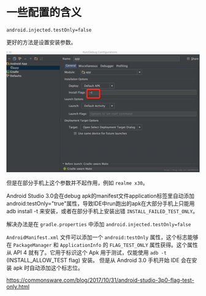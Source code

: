 # 一些配置的含义

```
android.injected.testOnly=false
```

更好的方法是设置安装参数。

![adb test flags](images/test_only.png)

但是在部分手机上这个参数并不起作用，例如 `realme x30`。

Android Studio 3.0会在debug apk的manifest文件application标签里自动添加 android:testOnly="true"属性，导致IDE中run跑出的apk在大部分手机上只能用adb install -t <apk>来安装，或者在部分手机上安装出错 `INSTALL_FAILED_TEST_ONLY`。

解决办法是在 `gradle.properties` 中添加 `android.injected.testOnly=false` 

`AndroidManifest.xml` 文件可以添加一个 `android:testOnly` 属性，这个标志能够在 `PackageManager` 和 `ApplicationInfo` 的 `FLAG_TEST_ONLY` 属性获得。这个属性从 API 4 就有了。它用于标识这个 Apk 用于测试，仅能使用 `adb -t` (INSTALL_ALLOW_TEST flag) 安装。 但是从 Android 3.0 手机开始 IDE 会在安装 apk 时自动添加这个标志位。

https://commonsware.com/blog/2017/10/31/android-studio-3p0-flag-test-only.html